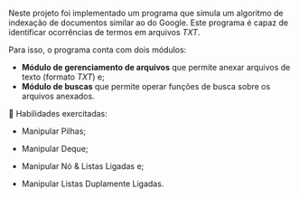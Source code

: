 Neste projeto foi implementado um programa que simula um algoritmo de indexação de documentos similar ao do Google. Este programa é capaz de identificar ocorrências de termos em arquivos _TXT_.
  
Para isso, o programa conta com dois módulos:
- **Módulo de gerenciamento de arquivos** que permite anexar arquivos de texto (formato _TXT_) e;
- **Módulo de buscas** que permite operar funções de busca sobre os arquivos anexados.

🚵 Habilidades exercitadas:

 - Manipular Pilhas;

 - Manipular Deque;

 - Manipular Nó & Listas Ligadas e;

 - Manipular Listas Duplamente Ligadas.
